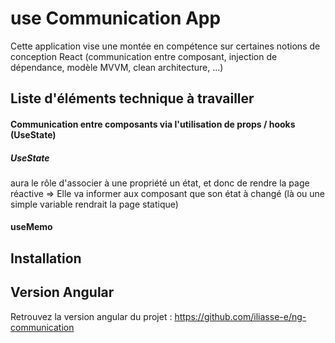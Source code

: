 # use Communication App

Cette application vise une montée en compétence sur certaines notions de conception React (communication entre composant, injection de dépendance, modèle MVVM, clean architecture, ...)

## Liste d'éléments technique à travailler

#### Communication entre composants via l'utilisation de props / hooks (UseState)
##### UseState 
aura le rôle d'associer à une propriété un état, et donc de rendre la page réactive 
=> Elle va informer aux composant que son état à changé (là ou une simple variable rendrait la page statique)

#### useMemo

## Installation

## Version Angular

Retrouvez la version angular du projet : https://github.com/iliasse-e/ng-communication